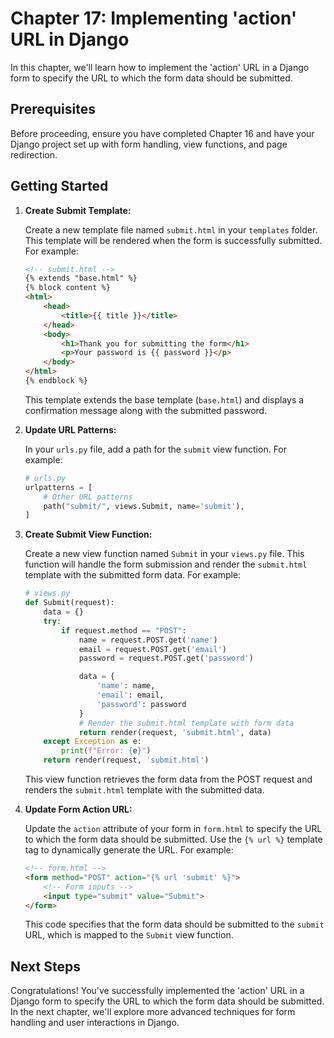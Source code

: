 # Chapter 17: Implementing 'action' URL in Django

In this chapter, we'll learn how to implement the 'action' URL in a Django form to specify the URL to which the form data should be submitted.

## Prerequisites

Before proceeding, ensure you have completed Chapter 16 and have your Django project set up with form handling, view functions, and page redirection.

## Getting Started

1. **Create Submit Template:**

    Create a new template file named `submit.html` in your `templates` folder. This template will be rendered when the form is successfully submitted. For example:

    ```html
    <!-- submit.html -->
    {% extends "base.html" %}
    {% block content %}
    <html>
        <head>
            <title>{{ title }}</title>
        </head>
        <body>
            <h1>Thank you for submitting the form</h1>
            <p>Your password is {{ password }}</p>
        </body>
    </html>
    {% endblock %}
    ```

    This template extends the base template (`base.html`) and displays a confirmation message along with the submitted password.

2. **Update URL Patterns:**

    In your `urls.py` file, add a path for the `submit` view function. For example:

    ```python
    # urls.py
    urlpatterns = [
        # Other URL patterns
        path("submit/", views.Submit, name='submit'),
    ]
    ```

3. **Create Submit View Function:**

    Create a new view function named `Submit` in your `views.py` file. This function will handle the form submission and render the `submit.html` template with the submitted form data. For example:

    ```python
    # views.py
    def Submit(request):
        data = {}
        try:
            if request.method == "POST":
                name = request.POST.get('name')
                email = request.POST.get('email')
                password = request.POST.get('password')

                data = {
                    'name': name,
                    'email': email,
                    'password': password
                }
                # Render the submit.html template with form data
                return render(request, 'submit.html', data)
        except Exception as e:
            print(f"Error: {e}")
        return render(request, 'submit.html')
    ```

    This view function retrieves the form data from the POST request and renders the `submit.html` template with the submitted data.

4. **Update Form Action URL:**

    Update the `action` attribute of your form in `form.html` to specify the URL to which the form data should be submitted. Use the `{% url %}` template tag to dynamically generate the URL. For example:

    ```html
    <!-- form.html -->
    <form method="POST" action="{% url 'submit' %}">
        <!-- Form inputs -->
        <input type="submit" value="Submit">
    </form>
    ```

    This code specifies that the form data should be submitted to the `submit` URL, which is mapped to the `Submit` view function.

## Next Steps

Congratulations! You've successfully implemented the 'action' URL in a Django form to specify the URL to which the form data should be submitted. In the next chapter, we'll explore more advanced techniques for form handling and user interactions in Django.

